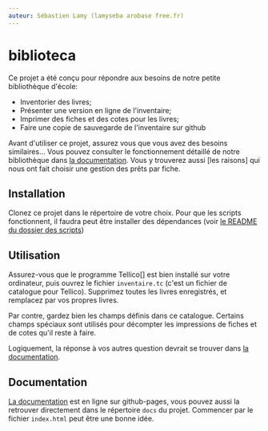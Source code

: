 ```yaml
---
auteur: Sébastien Lamy (lamyseba arobase free.fr)
---
```


biblioteca
===========================================================
Ce projet a été conçu pour répondre aux besoins de notre petite bibliothèque
d'école: 
* Inventorier des livres;
* Présenter une version en ligne de l'inventaire;
* Imprimer des fiches et des cotes pour les livres;
* Faire une copie de sauvegarde de l'inventaire sur github

Avant d'utiliser ce projet, assurez vous que vous avez des besoins similaires...
Vous pouvez consulter le fonctionnement détaillé de notre bibliothèque dans 
[la documentation][1]. Vous y trouverez aussi [les raisons] qui nous ont fait choisir
une gestion des prêts par fiche.




Installation
-------------------------------------
Clonez ce projet dans le répertoire de votre choix. Pour que les scripts 
fonctionnent, il faudra peut être installer des dépendances (voir 
[le README du dossier des scripts][2])



Utilisation
-------------------------------------
Assurez-vous que le programme Tellico[] est bien installé sur votre ordinateur,
puis ouvrez le fichier `inventaire.tc` (c'est un fichier de catalogue pour Tellico).
Supprimez toutes les livres enregistrés, et remplacez par vos propres livres.

Par contre, gardez bien les champs définis dans ce catalogue. Certains champs
spéciaux sont utilisés pour décompter les impressions de fiches et de cotes
qu'il reste à faire.

Logiquement, la réponse à vos autres question devrait se trouver dans 
[la documentation][1].



Documentation
-------------------------------------
[La documentation][1] est en ligne sur github-pages, vous pouvez aussi la
retrouver directement dans le répertoire `docs` du projet.
Commencer par le fichier `index.html` peut être une bonne idée.


[1]:https://lamyseba.github.io/
[2]:scripts/README.md#il-y-a-des-dépendances-à-installer
[Tellico]:http://tellico-project.org/